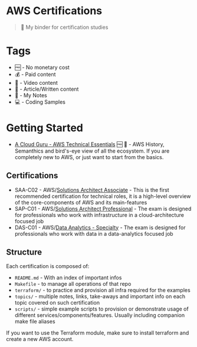 # AWS Certifications
> 📒 My binder for certification studies

# Tags

* 🆓 - No monetary cost
* 💰 - Paid content
* 📼 - Video content
* 📖 - Article/Written content
* 📝 - My Notes
* 💻 - Coding Samples


# Getting Started

* [A Cloud Guru - AWS Technical Essentials](https://acloud.guru/learn/aws-technical-essentials) 🆓 📼 - AWS History, Semanthics and bird's-eye view of all the ecosystem. If you are completely new to AWS, or just want to start from the basics.

## Certifications

* SAA-C02 - AWS/[Solutions Architect Associate](solutions-architect-associate/) - This is the first recommended certification for technical roles, it is a high-level overview of the core-components of AWS and its main-features
* SAP-C01 - AWS/[Solutions Architect Professional](solutions-architect-professional/) - The exam is designed for professionals who work with infrastructure in a cloud-architecture focused job
* DAS-C01 - AWS/[Data Analytics - Specialty](data-analytics-specialty/) - The exam is designed for professionals who work with data in a data-analytics focused job

## Structure

Each certification is composed of:
* `README.md` - With an index of important infos
* `Makefile` - to manage all operations of that repo
* `terraform/` - to practice and provision all infra required for the examples
* `topics/` - multiple notes, links, take-aways and important info on each topic covered on such certification
* `scripts/` - simple example scripts to provision or demonstrate usage of different services/components/features. Usually including companion make file aliases

If you want to use the Terraform module, make sure to install terraform and create a new AWS account.
